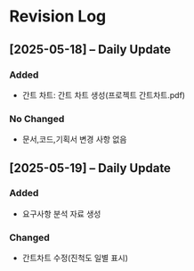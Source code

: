 # Revision Log

## [2025-05-18] – Daily Update

### Added
  - 간트 차트: 간트 차트 생성(프로젝트 간트차트.pdf)

### No Changed
  - 문서,코드,기획서 변경 사항 없음


## [2025-05-19] – Daily Update

### Added
  - 요구사항 분석 자료 생성

### Changed
  - 간트차트 수정(진척도 일별 표시)
  
